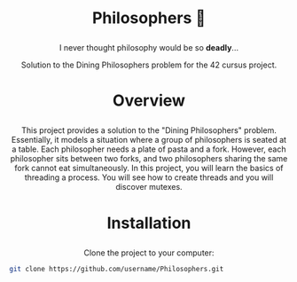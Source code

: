 # <p align="center"><strong>Philosophers 🍴</strong></p>

<p align="center">
  I never thought philosophy would be so <strong>deadly</strong>...
</p>

<p align="center">
  Solution to the Dining Philosophers problem for the 42 cursus project.
</p>

# <p align="center"><strong>Overview</strong></p>

<p align="center">
  This project provides a solution to the "Dining Philosophers" problem. Essentially, it models a situation where a group of philosophers is seated at a table. Each philosopher needs a plate of pasta and a fork. However, each philosopher sits between two forks, and two philosophers sharing the same fork cannot eat simultaneously.
   In this project, you will learn the basics of threading a process. You will see how to create threads and you will discover mutexes.
</p>

# <p align="center"><strong>Installation</strong></p>

<p align="center">
  Clone the project to your computer:
</p>

```bash
git clone https://github.com/username/Philosophers.git

